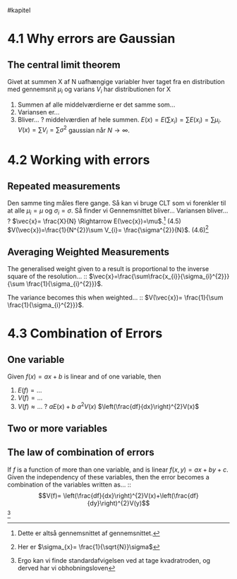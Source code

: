 #kapitel 
# 4.1 Why errors are Gaussian
## The central limit theorem
Givet at summen X af N uafhængige variabler hver taget fra en distribution med gennemsnit $\mu_{i}$ og varians $V_{i}$ har distributionen for X
1. Summen af alle middelværdierne er det samme som... 
2. Variansen er...
3. Bliver...
?
middelværdien af hele summen. $E(x)= E(\sum x_{i})=\sum E(x_{i})=\sum \mu_{i}$.
$V(x)=\sum V_{i}=\sum \sigma^{2}$
gaussian når $N \to \infty$.

# 4.2 Working with errors
## Repeated measurements
Den samme ting måles flere gange. Så kan vi bruge CLT som vi forenkler til at alle $\mu_{i}=\mu$ og $\sigma_{i}=\sigma$. Så finder vi
Gennemsnittet bliver...
Variansen bliver...
?
$\vec{x}= \frac{X}{N} \Rightarrow E(\vec{x})=\mu$.[^1] (4.5)
$V(\vec{x})=\frac{1}{N^{2}}\sum V_{i}= \frac{\sigma^{2}}{N}$. (4.6)[^2]

## Averaging Weighted Measurements
The generalised weight given to a result is proportional to the inverse square of the resolution... :: $\vec{x}=\frac{\sum\frac{x_{i}}{\sigma_{i}^{2}}}{\sum \frac{1}{\sigma_{i}^{2}}}$.
<!--SR:!2023-03-03,3,250-->
The variance becomes this when weighted... :: $V(\vec{x})= \frac{1}{\sum \frac{1}{\sigma_{i}^{2}}}$.
<!--SR:!2023-03-04,4,270-->

# 4.3 Combination of Errors
## One variable
Given $f(x)=ax+b$ is linear and of one variable, then
1. $E(f)=...$
2. $V(f)=...$
3. $V(f)\approx...$
?
$aE(x)+b$
$a^{2}V(x)$
$\left(\frac{df}{dx}\right)^{2}V(x)$

## Two or more variables
## The law of combination of errors
If $f$ is a function of more than one variable, and is linear $f(x,y)=ax+by+c$. Given the independency of these variables, then the error becomes a combination of the variables written as... :: $$V(f)= \left(\frac{df}{dx}\right)^{2}V(x)+\left(\frac{df}{dy}\right)^{2}V(y)$$[^3]


[^1]: Dette er altså gennemsnittet af gennemsnittet.
[^2]: Her er $\sigma_{x}= \frac{1}{\sqrt{N}}\sigma$
[^3]: Ergo kan vi finde standardafvigelsen ved at tage kvadratroden, og derved har vi obhobningsloven